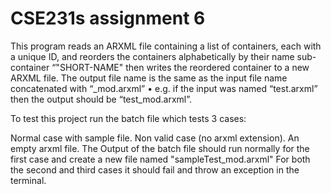 # CSE231s assignment 6
 This program reads an ARXML file containing a list of containers, each with a unique ID, and reorders the containers alphabetically by their name sub-container “"SHORT-NAME" then writes the reordered container to a new ARXML file. The output file name is the same as the input file name concatenated with “_mod.arxml” • e.g. if the input was named “test.arxml” then the output should be “test_mod.arxml”.

To test this project run the batch file which tests 3 cases:

Normal case with sample file.
Non valid case (no arxml extension).
An empty arxml file.
The Output of the batch file should run normally for the first case and create a new file named "sampleTest_mod.arxml" For both the second and third cases it should fail and throw an exception in the terminal.
